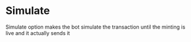 # Simulate

Simulate option makes the bot simulate the transaction until the minting is live and it actually sends it
